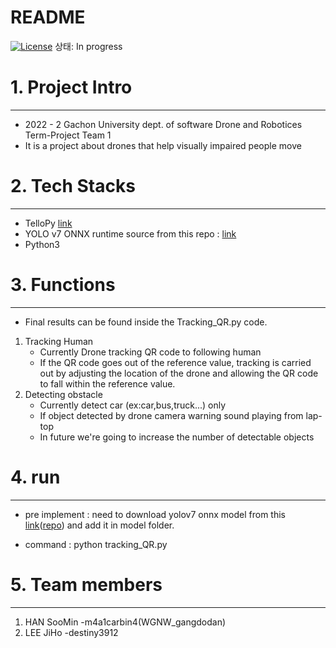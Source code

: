 # README

[![License](https://img.shields.io/npm/l/mithril.svg)](https://github.com/T3-To-The-Top/T3_To_The_Top/blob/main/License)
상태: In progress

# 1. Project Intro

---

- 2022 - 2 Gachon University dept. of software Drone and Robotices Term-Project Team 1
- It is a project about drones that help visually impaired people move

# 2. Tech Stacks

---

- TelloPy [link](https://github.com/hanyazou/TelloPy)
- YOLO v7 ONNX runtime source from this repo : [link](https://github.com/ibaiGorordo/ONNX-YOLOv7-Object-Detection) 
- Python3 

# 3. Functions

---

- Final results can be found inside the Tracking_QR.py code.

1. Tracking Human
    - Currently Drone tracking QR code to following human
    - If the QR code goes out of the reference value, tracking is carried out by adjusting the location of the drone and allowing the QR code to fall within the reference value.
2. Detecting obstacle
    - Currently detect car (ex:car,bus,truck...) only 
    - If object detected by drone camera warning sound playing from lap-top
    - In future we're going to increase the number of detectable objects 
    
# 4. run

---
- pre implement : need to download yolov7 onnx model from this [link](https://drive.google.com/file/d/16p4iHgh0sDTxjIzydHFD2YaHAiahs-bw/view)([repo](https://github.com/PINTO0309/PINTO_model_zoo/tree/main/307_YOLOv7)) and add it in model folder.

- command : python tracking_QR.py

# 5. Team members

---

1. HAN SooMin -m4a1carbin4(WGNW_gangdodan)
2. LEE JiHo -destiny3912
